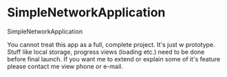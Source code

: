 # SimpleNetworkApplication
SimpleNetworkApplication



You cannot treat this app as a full, complete project. It's just w prototype. 
Stuff like local storage, progress views (loading etc.) need to be done before final launch. 
If you want me to extend or explain some of it's feature please contact me view phone or e-mail. 

